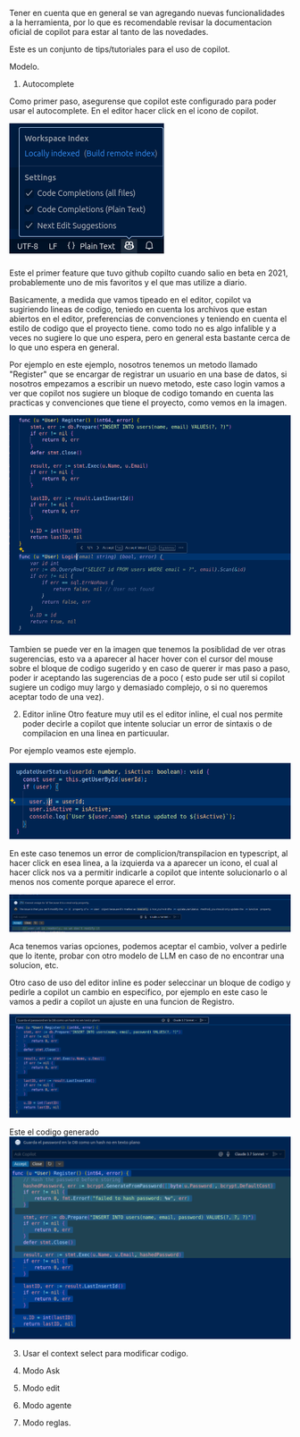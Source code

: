 
Tener en cuenta que en general se van agregando nuevas funcionalidades a la herramienta, por lo que es recomendable revisar la documentacion oficial de copilot para estar al tanto de las novedades.   




Este es un conjunto de tips/tutoriales para el uso de copilot.

Modelo.



1. Autocomplete

Como primer paso, asegurense que copilot este configurado para poder usar el autocomplete. 
En el editor hacer click en el icono de copilot.

![Copilot icon](copilot.png)

Este el primer feature que tuvo github copilto cuando salio en beta en 2021,  probablemente uno de mis favoritos y el que mas utilize a diario.


Basicamente, a medida que vamos tipeado en el editor, copilot va sugiriendo lineas de codigo,  teniedo en cuenta los archivos 
que estan abiertos en el editor, preferencias de convenciones y teniendo en cuenta el estilo de codigo que el proyecto tiene.
como todo no es algo infalible y a veces no sugiere lo que uno espera, pero en general esta bastante cerca de lo que uno 
espera en general.

Por ejemplo en este ejemplo,  nosotros tenemos un metodo llamado "Register" que se encargar de registrar un usuario en una base de datos,
si nosotros empezamos a escribir un nuevo metodo, este caso login vamos a ver que copilot nos sugiere un bloque de codigo tomando en cuenta 
las practicas y convenciones que tiene el proyecto, como vemos en la imagen.

![Copilot icon](autocomplete01.png)

Tambien se puede ver en la imagen que tenemos la posiblidad de ver otras sugerencias, esto va a aparecer al hacer hover con el cursor del mouse sobre el bloque de codigo sugerido y en caso de querer ir mas paso a paso, poder ir aceptando las sugerencias de a poco ( esto pude ser util si copilot sugiere un codigo muy largo y demasiado complejo, o si no queremos aceptar todo de una vez).

2. Editor inline
Otro feature muy util es el editor inline,  el cual nos permite poder decirle a copilot que intente soluciar un error de sintaxis o de compilacion en una linea en particuular.

Por ejemplo veamos este ejemplo.

![Copilot icon](inline01.png)

En este caso tenemos un error de complicion/transpilacion en typescript,  al hacer click en esea linea, a la izquierda va a aparecer un icono, el cual al hacer click nos va a permitir
indicarle a copilot que intente solucionarlo o al menos nos comente porque aparece el error.

![Copilot icon](inline02.png)

Aca tenemos varias opciones, podemos aceptar el cambio,  volver a pedirle que lo itente,  probar con otro modelo de LLM en caso de no encontrar una solucion, etc.

Otro caso de uso del editor inline es poder seleccinar un bloque de codigo y pedirle a copilot un cambio en especifico, 
por ejemplo en este caso le vamos a pedir a copilot un ajuste en una funcion de Registro.

![Copilot icon](inline03.png)

Este el codigo generado 
![Copilot icon](inline04.png)














3. Usar el context select para modificar codigo.

2. Modo Ask 

3. Modo edit 

4. Modo agente

5. Modo reglas.